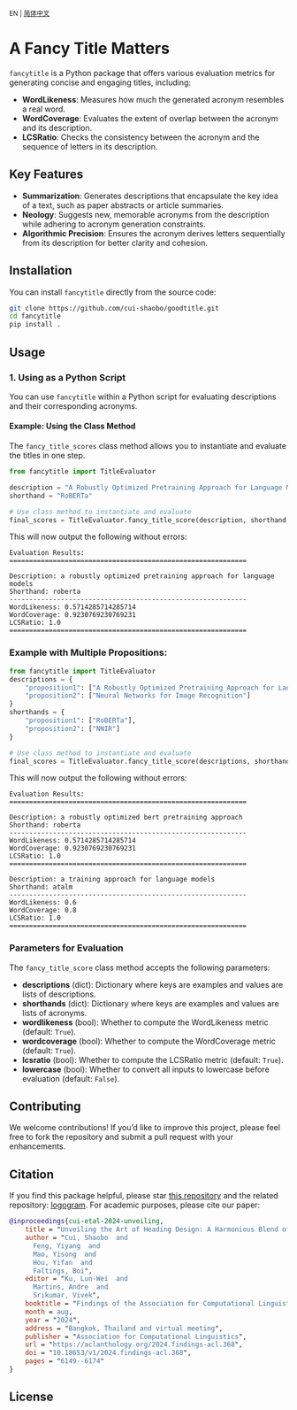 <small>EN | [简体中文](README_zh.md) </small>
# A Fancy Title Matters

`fancytitle` is a Python package that offers various evaluation metrics for generating concise and engaging titles, including:

- **WordLikeness**: Measures how much the generated acronym resembles a real word.
- **WordCoverage**: Evaluates the extent of overlap between the acronym and its description.
- **LCSRatio**: Checks the consistency between the acronym and the sequence of letters in its description.

## Key Features

- **Summarization**: Generates descriptions that encapsulate the key idea of a text, such as paper abstracts or article summaries.
- **Neology**: Suggests new, memorable acronyms from the description while adhering to acronym generation constraints.
- **Algorithmic Precision**: Ensures the acronym derives letters sequentially from its description for better clarity and cohesion.

## Installation

You can install `fancytitle` directly from the source code:

```bash
git clone https://github.com/cui-shaobo/goodtitle.git
cd fancytitle
pip install .
```

## Usage

### 1. Using as a Python Script

You can use `fancytitle` within a Python script for evaluating descriptions and their corresponding acronyms.

#### Example: Using the Class Method

The `fancy_title_scores` class method allows you to instantiate and evaluate the titles in one step.
```python
from fancytitle import TitleEvaluator

description = "A Robustly Optimized Pretraining Approach for Language Models"
shorthand = "RoBERTa"

# Use class method to instantiate and evaluate
final_scores = TitleEvaluator.fancy_title_score(description, shorthand, lowercase=True)
```
This will now output the following without errors:

```plaintext
Evaluation Results:
============================================================

Description: a robustly optimized pretraining approach for language models
Shorthand: roberta
------------------------------------------------------------
WordLikeness: 0.5714285714285714
WordCoverage: 0.9230769230769231
LCSRatio: 1.0
============================================================
```


### Example with Multiple Propositions:
```python
from fancytitle import TitleEvaluator
descriptions = {
    "proposition1": ["A Robustly Optimized Pretraining Approach for Language Models"],
    "proposition2": ["Neural Networks for Image Recognition"]
}
shorthands = {
    "proposition1": ["RoBERTa"],
    "proposition2": ["NNIR"]
}

# Use class method to instantiate and evaluate
final_scores = TitleEvaluator.fancy_title_score(descriptions, shorthands, lowercase=True)

```

This will now output the following without errors:
```plaintext
Evaluation Results:
============================================================

Description: a robustly optimized bert pretraining approach
Shorthand: roberta
------------------------------------------------------------
WordLikeness: 0.5714285714285714
WordCoverage: 0.9230769230769231
LCSRatio: 1.0
============================================================

Description: a training approach for language models
Shorthand: atalm
------------------------------------------------------------
WordLikeness: 0.6
WordCoverage: 0.8
LCSRatio: 1.0
============================================================
```



### Parameters for Evaluation

The `fancy_title_score` class method accepts the following parameters:

- **descriptions** (dict): Dictionary where keys are examples and values are lists of descriptions.
- **shorthands** (dict): Dictionary where keys are examples and values are lists of acronyms.
- **wordlikeness** (bool): Whether to compute the WordLikeness metric (default: `True`).
- **wordcoverage** (bool): Whether to compute the WordCoverage metric (default: `True`).
- **lcsratio** (bool): Whether to compute the LCSRatio metric (default: `True`).
- **lowercase** (bool): Whether to convert all inputs to lowercase before evaluation (default: `False`).

## Contributing

We welcome contributions! If you’d like to improve this project, please feel free to fork the repository and submit a pull request with your enhancements.

## Citation

If you find this package helpful, please star [this repository](https://github.com/cui-shaobo/fancy-title) and the related repository: [logogram](https://github.com/cui-shaobo/logogram). For academic purposes, please cite our paper:

```bibtex
@inproceedings{cui-etal-2024-unveiling,
    title = "Unveiling the Art of Heading Design: A Harmonious Blend of Summarization, Neology, and Algorithm",
    author = "Cui, Shaobo  and
      Feng, Yiyang  and
      Mao, Yisong  and
      Hou, Yifan  and
      Faltings, Boi",
    editor = "Ku, Lun-Wei  and
      Martins, Andre  and
      Srikumar, Vivek",
    booktitle = "Findings of the Association for Computational Linguistics ACL 2024",
    month = aug,
    year = "2024",
    address = "Bangkok, Thailand and virtual meeting",
    publisher = "Association for Computational Linguistics",
    url = "https://aclanthology.org/2024.findings-acl.368",
    doi = "10.18653/v1/2024.findings-acl.368",
    pages = "6149--6174"
}
```


## License

